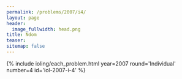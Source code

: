 ```yaml
---
permalink: /problems/2007/i4/
layout: page
header:
  image_fullwidth: head.png
title: Ndom
teaser: 
sitemap: false
---
```


{% include ioling/each_problem.html year=2007 round='Individual' number=4 id='iol-2007-i-4' %}